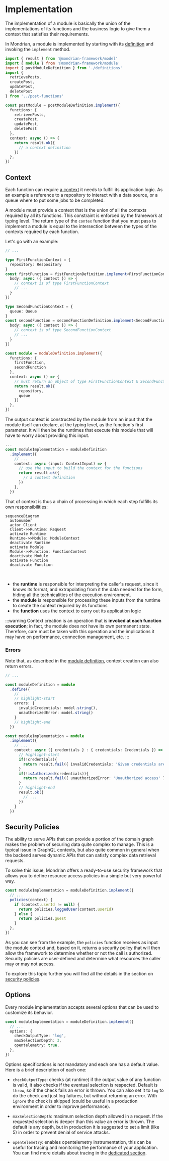 # Implementation

The implementation of a module is basically the union of the implementations of its functions
and the business logic to give them a context that satisfies their requirements. 

In Mondrian, a module is implemented by starting with its [definition](./01-definition.md) and 
invoking the `implement` method.

```ts showLineNumbers
import { result } from '@mondrian-framework/model'
import { module } from '@mondrian-framework/module'
import { postModuleDefinition } from './definitions'
import { 
  retrievePosts, 
  createPost, 
  updatePost, 
  deletePost 
} from '../post-functions'

const postModule = postModuleDefinition.implement({
  functions: {
    retrievePosts, 
    createPost, 
    updatePost, 
    deletePost 
  },
  context: async () => {
    return result.ok({ 
      // a context definition
    })
  },
})
```

## Context
Each function can require [a context](../function/02-implementation.md#context) it needs to fulfill its application logic. As an example a reference to a repository to interact with a data source, or a queue where to put some jobs to be completed. 

A module must provide a context that is the union of all the contexts required by all its functions. This constraint is enforced by the framework at typing level. The return type of the `contex` function that you must pass to implement a module is equal to the intersection between the types of the contexts required by each function.

Let's go with an example:
```ts showLineNumbers
// ...

type FirstFunctionContext = {
  repository: Respository
}
const firstFunction = fistFunctionDefinition.implement<FirstFunctionContext>({
  body: async ({ context }) => {
    // context is of type FirstFunctionContext
    // ...
  }
})

type SecondFunctionContext = {
  queue: Queue
}
const secondFunction = secondFunctionDefinition.implement<SecondFunctionContext>({
  body: async ({ context }) => {
    // context is of type SecondFunctionContext
    // ...
  }
})

const module = moduleDefinition.implement({
  functions: {
    firstFunction, 
    secondFunction
  },
  context: async () => {
    // must return an object of type FirstFunctionContext & SecondFunctionContext
    return result.ok({ 
      repository,
      queue
    })
  },
})
```

The output context is constructed by the module from an input that the module itself can declare, at the typing level, as the function's first parameter. It will then be the runtimes that execute this module that will have to worry about providing this input.

```ts showLineNumbers
...
const moduleImplementation = moduleDefinition
  .implement({
    // ...
    context: async (input: ContextInput) => {
      // use the input to build the context for the functions
      return result.ok({ 
        // a context definition
      })
    },
  })
```

That of context is thus a chain of processing in which each step fulfills its own responsibilities:
```mermaid
sequenceDiagram
  autonumber
  actor Client
  Client->>Runtime: Request
  activate Runtime
  Runtime->>Module: ModuleContext
  deactivate Runtime
  activate Module
  Module->>Function: FunctionContext
  deactivate Module
  activate Function
  deactivate Function
```
&nbsp;

- the **runtime** is responsible for interpreting the caller's request, since it knows its format, and extrapolating from it the data needed for the form, hiding all the technicalities of the execution environment.
- the **module** is responsible for processing these inputs from the runtime to create the context required by its functions
- the **function** uses the context to carry out its application logic

:::warning
Context creation is an operation that is **invoked at each function execution**; in fact, the module does not have its own permanent state. Therefore, care must be taken with this operation and the implications it may have on performance, connection management, etc.
:::

### Errors
Note that, as described in the [module definition](./01-definition.md), context creation can also return errors.

```ts showLineNumbers
// ...

const moduleDefinition = module
  .define({
    // ...
    // highlight-start
    errors: {
      invalidCredentials: model.string(),
      unauthorizedError: model.string()
    }
    // highlight-end
  })

const moduleImplementation = module
  .implement({
    // ...
    context: async ({ credentials } : { credentials: Credentials }) => {
      // highlight-start
      if(!credentials){
        return result.fail({ invalidCredentials: 'Given credentials are not valid' })
      }
      if(!isAuthorized(credentials)){
        return result.fail({ unauthorizedError: 'Unauthorized access' })
      }
      // highlight-end
      result.ok({
        // ...
      })
    }
  })
```


## Security Policies
The ability to serve APIs that can provide a portion of the domain graph makes the problem of securing data quite complex to manage. This is a typical issue in GraphQL contexts, but also quite common in general when the backend serves dynamic APIs that can satisfy complex data retrieval requests.

To solve this issue, Mondrian offers a ready-to-use security framework that allows you to define resource access policies in a simple but very powerful way.

```ts showLineNumbers
const moduleImplementation = moduleDefinition.implement({
  // ...
  policies(context) {
    if (context.userId != null) {
      return policies.loggedUser(context.userId)
    } else {
      return policies.guest
    }
  },
})
```

As you can see from the example, the `policies` function receives as input the module context and, based on it, returns a security policy that will then allow the framework to determine whether or not the call is authorized. Security policies are user-defined and determine what resources the caller may or may not access.

To explore this topic further you will find all the details in the section on [security policies](../../guides/01-security.md).

## Options

Every module implementation accepts several options that can be used to customize its behavior.

```ts showLineNumbers
const moduleImplementation = moduleDefinition.implement({
  // ...
  options: {
    checkOutputType: 'log',
    maxSelectionDepth: 3,
    opentelemetry: true,
  },
})
```

Options specifications is not mandatory and each one has a default value. Here is a brief description of each one:

- `checkOutputType`: checks (at runtime) if the output value of any function is valid, it also checks if the eventual selection is respected. Default is `throw`, so if the check fails an error is thrown. You can also set it to `log` to do the check and just log failures, but without returning an error. With `ignore` the check is skipped (could be useful in a production environment in order to improve performance). 

- `maxSelectionDepth`: maximum selection depth allowed in a request. If the requested selection is deeper than this value an error is thrown. The default is any depth, but in production it is suggested to set a limit (like 5) in order to prevent denial of service attacks.

- `opentelemetry`: enables opentelemetry instrumentation, this can be useful for tracing and monitoring the performance of your application. You can find more details about tracing in the [dedicated section](../../guides/05-logging.md).

